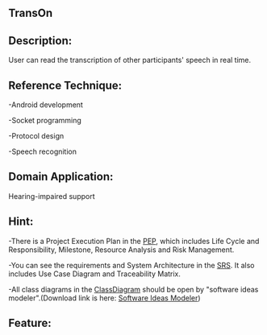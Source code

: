 TransOn
----
Description:
----
User can read the transcription of other participants' speech in real time.

Reference Technique:  
----

-Android development

-Socket programming

-Protocol design

-Speech recognition

Domain Application:
----
Hearing-impaired support


Hint:
-----
-There is a Project Execution Plan in the [PEP](./PEP/), which includes Life Cycle and Responsibility, Milestone, Resource Analysis and Risk Management.

-You can see the requirements and System Architecture in the [SRS](./SRS/). It also includes Use Case Diagram and Traceability Matrix. 

-All class diagrams in the [ClassDiagram](./ClassDiagram/) should be open by "software ideas modeler".(Download link is here: [Software Ideas Modeler](https://www.softwareideas.net/))

Feature:
-----


	
